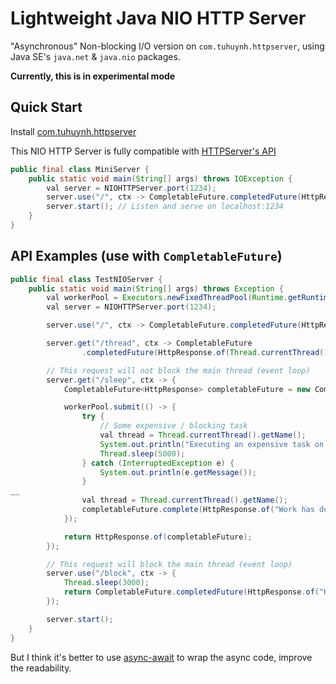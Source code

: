 # Lightweight Java NIO HTTP Server

"Asynchronous" Non-blocking I/O version on `com.tuhuynh.httpserver`, using Java SE's `java.net` & `java.nio` packages.

**Currently, this is in experimental mode**

## Quick Start

Install [com.tuhuynh.httpserver](https://github.com/huynhminhtufu/httpserver/packages/309436)

This NIO HTTP Server is fully compatible with [HTTPServer's API](https://github.com/huynhminhtufu/httpserver#api-examples)

```java
public final class MiniServer {
    public static void main(String[] args) throws IOException {
        val server = NIOHTTPServer.port(1234);
        server.use("/", ctx -> CompletableFuture.completedFuture(HttpResponse.of("Hello World")));
        server.start(); // Listen and serve on localhost:1234
    }
}
```

## API Examples (use with `CompletableFuture`)

```java
public final class TestNIOServer {
    public static void main(String[] args) throws Exception {
        val workerPool = Executors.newFixedThreadPool(Runtime.getRuntime().availableProcessors());
        val server = NIOHTTPServer.port(1234);

        server.use("/", ctx -> CompletableFuture.completedFuture(HttpResponse.of("Hello World")));

        server.get("/thread", ctx -> CompletableFuture
                .completedFuture(HttpResponse.of(Thread.currentThread().getName())));

        // This request will not block the main thread (event loop)
        server.get("/sleep", ctx -> {
            CompletableFuture<HttpResponse> completableFuture = new CompletableFuture<>();

            workerPool.submit(() -> {
                try {
                    // Some expensive / blocking task
                    val thread = Thread.currentThread().getName();
                    System.out.println("Executing an expensive task on " + thread);
                    Thread.sleep(5000);
                } catch (InterruptedException e) {
                    System.out.println(e.getMessage());
                }
__
                val thread = Thread.currentThread().getName();
                completableFuture.complete(HttpResponse.of("Work has done, current thread is: " + thread));
            });

            return HttpResponse.of(completableFuture);
        });

        // This request will block the main thread (event loop)
        server.use("/block", ctx -> {
            Thread.sleep(3000);
            return CompletableFuture.completedFuture(HttpResponse.of("Hello World"));
        });

        server.start();
    }
}
```

But I think it's better to use [async-await](https://github.com/electronicarts/ea-async) to wrap the async code, improve the readability.